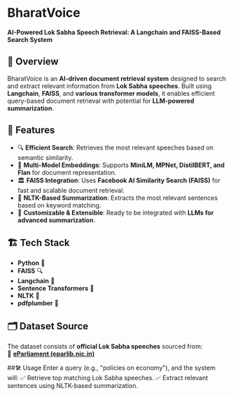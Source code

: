 # BharatVoice  
**AI-Powered Lok Sabha Speech Retrieval: A Langchain and FAISS-Based Search System**  

## 📌 Overview  
BharatVoice is an **AI-driven document retrieval system** designed to search and extract relevant information from **Lok Sabha speeches**. Built using **Langchain**, **FAISS**, and **various transformer models**, it enables efficient query-based document retrieval with potential for **LLM-powered summarization**.  

## 🚀 Features  
- 🔍 **Efficient Search**: Retrieves the most relevant speeches based on semantic similarity.  
- 📄 **Multi-Model Embeddings**: Supports **MiniLM, MPNet, DistilBERT, and Flan** for document representation.  
- 🏛 **FAISS Integration**: Uses **Facebook AI Similarity Search (FAISS)** for fast and scalable document retrieval.  
- 📝 **NLTK-Based Summarization**: Extracts the most relevant sentences based on keyword matching.  
- 🔧 **Customizable & Extensible**: Ready to be integrated with **LLMs for advanced summarization**.  

## 🏗 Tech Stack  
- **Python** 🐍  
- **FAISS** 🔍  
- **Langchain** 🔗  
- **Sentence Transformers** 🧠  
- **NLTK** 📜  
- **pdfplumber** 📄  

## 🗂 Dataset Source  
The dataset consists of **official Lok Sabha speeches** sourced from:  
🔗 **[eParliament (eparlib.nic.in)](https://eparlib.nic.in/handle/123456789/7/browse?type=date&sort_by=1&order=DESC&rpp=20&etal=-1&null=&offset=0)**  

##🛠 Usage
Enter a query (e.g., "policies on economy"), and the system will:
✅ Retrieve top matching Lok Sabha speeches.
✅ Extract relevant sentences using NLTK-based summarization.
